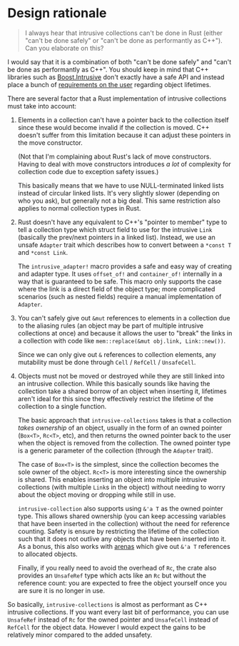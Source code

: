 # Design rationale

> I always hear that intrusive collections can't be done in Rust (either "can't be done safely" or "can't be done as performantly as C++"). Can you elaborate on this?

I would say that it is a combination of both "can't be done safely" and "can't be done as performantly as C++". You should keep in mind that C++ libraries such as [Boost.Intrusive](http://www.boost.org/doc/libs/release/doc/html/intrusive.html) don't exactly have a safe API and instead place a bunch of [requirements on the user](http://www.boost.org/doc/libs/1_53_0/doc/html/intrusive/usage.html#intrusive.usage.usage_lifetime) regarding object lifetimes.

There are several factor that a Rust implementation of intrusive collections must take into account:

1. Elements in a collection can't have a pointer back to the collection itself since these would become invalid if the collection is moved. C++ doesn't suffer from this limitation because it can adjust these pointers in the move constructor.

   (Not that I'm complaining about Rust's lack of move constructors. Having to deal with move constructors introduces *a lot* of complexity for collection code due to exception safety issues.)

    This basically means that we have to use NULL-terminated linked lists instead of circular linked lists. It's very slightly slower (depending on who you ask), but generally not a big deal. This same restriction also applies to normal collection types in Rust.

2. Rust doesn't have any equivalent to C++'s "pointer to member" type to tell a collection type which struct field to use for the intrusive `Link` (basically the prev/next pointers in a linked list). Instead, we use an unsafe `Adapter` trait which describes how to convert between a `*const T` and `*const Link`.

   The `intrusive_adapter!` macro provides a safe and easy way of creating and adapter type. It uses `offset_of!` and `container_of!` internally in a way that is guaranteed to be safe. This macro only supports the case where the link is a direct field of the object type; more complicated scenarios (such as nested fields) require a manual implementation of `Adapter`.

3. You can't safely give out `&mut` references to elements in a collection due to the aliasing rules (an object may be part of multiple intrusive collections at once) and because it allows the user to "break" the links in a collection with code like `mem::replace(&mut obj.link, Link::new())`.

   Since we can only give out `&` references to collection elements, any mutability must be done through `Cell` / `RefCell` / `UnsafeCell`.

4. Objects must not be moved or destroyed while they are still linked into an intrusive collection. While this basically sounds like having the collection take a shared borrow of an object when inserting it, lifetimes aren't ideal for this since they effectively restrict the lifetime of the collection to a single function.

   The basic approach that `intrusive-collections` takes is that a collection *takes ownership* of an object, usually in the form of an owned pointer (`Box<T>`, `Rc<T>`, etc), and then returns the owned pointer back to the user when the object is removed from the collection. The owned pointer type is a generic parameter of the collection (through the `Adapter` trait).

   The case of `Box<T>` is the simplest, since the collection becomes the sole owner of the object. `Rc<T>` is more interesting since the ownership is shared. This enables inserting an object into multiple intrusive collections (with multiple `Link`s in the object) without needing to worry about the object moving or dropping while still in use.

   `intrusive-collection` also supports using `&'a T` as the owned pointer type. This allows shared ownership (you can keep accessing variables that have been inserted in the collection) without the need for reference counting. Safety is ensure by restricting the lifetime of the collection such that it does not outlive any objects that have been inserted into it. As a bonus, this also works with [arenas](https://crates.io/crates/typed-arena) which give out `&'a T` references to allocated objects.

   Finally, if you really need to avoid the overhead of `Rc`, the crate also provides an `UnsafeRef` type which acts like an `Rc` but without the reference count: you are expected to free the object yourself once you are sure it is no longer in use.

So basically, `intrusive-collections` is almost as performant as C++ intrusive collections. If you want every last bit of performance, you can use `UnsafeRef` instead of `Rc` for the owned pointer and `UnsafeCell` instead of `RefCell` for the object data. However I would expect the gains to be relatively minor compared to the added unsafety.
